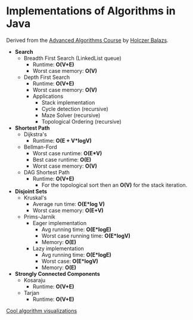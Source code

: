 # Implementations of Algorithms in Java

Derived from the [Advanced Algorithms Course](https://www.udemy.com/advanced-algorithms-in-java/learn/v4/announcements) by [Holczer Balazs](https://www.udemy.com/user/holczerbalazs/).

- **Search**
    - Breadth First Search (LinkedList queue)
        - Runtime: **O(V+E)**
        - Worst case memory: **O(V)**
    - Depth First Search
        - Runtime: **O(V+E)**
        - Worst case memory: **O(V)**
        - Applications
            - Stack implementation
            - Cycle detection (recursive)
            - Maze Solver (recursive)
            - Topological Ordering (recursive)
- **Shortest Path**
    - Dijkstra's
        - Runtime: **O(E + V\*logV)**
    - Bellman-Ford
        - Worst case runtime: **O(E\*V)**
        - Best case runtime: **O(E)**
        - Worst case memory: **O(V)**
    - DAG Shortest Path
        - Runtime: **O(V+E)**  
            - For the topological sort then an **O(V)** for the stack iteration. 
- **Disjoint Sets**
    - Kruskal's
        - Average run time: **O(E\*log V)**
        - Worst case memory: **O(E+V)**
    - Prims-Jarnik
        - Eager implementation
            - Avg running time: **O(E\*logE)**
            - Worst case running time: **O(E\*logV)**
            - Memory: **O(E)**
        - Lazy implementation
            - Avg running time: **O(E\*logE)**
            - Worst case: **O(E\*logV)**
            - Memory: **O(E)**
- **Strongly Connected Components**
    - Kosaraju
        - Runtime: **O(V+E)**
    - Tarjan
        - Runtime: **O(V+E)**

[Cool algorithm visualizations](https://www.cs.usfca.edu/~galles/visualization/Algorithms.html)
